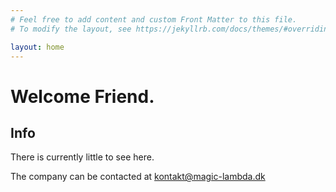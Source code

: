```yaml
---
# Feel free to add content and custom Front Matter to this file.
# To modify the layout, see https://jekyllrb.com/docs/themes/#overriding-theme-defaults

layout: home
---
```


# Welcome Friend.

## Info

There is currently little to see here.

The company can be contacted at [kontakt@magic-lambda.dk](mailto:kontakt@magic-lambda.dk)
